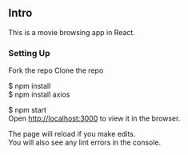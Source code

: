 ## Intro

This is a movie browsing app in React.

### Setting Up

Fork the repo
Clone the repo 

$ npm install<br />
$ npm install axios

$ npm start<br />
Open [http://localhost:3000](http://localhost:3000) to view it in the browser.

The page will reload if you make edits.<br />
You will also see any lint errors in the console.
